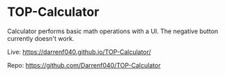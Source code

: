 # TOP-Calculator

Calculator performs basic math operations with a UI. The negative button currently doesn't work.

Live: https://darrenf040.github.io/TOP-Calculator/

Repo: https://github.com/Darrenf040/TOP-Calculator